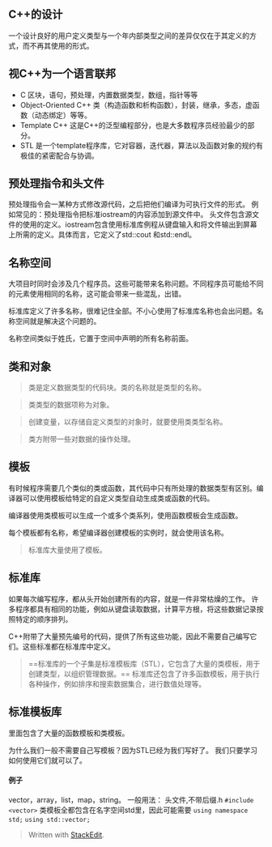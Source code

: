 ## C++的设计
一个设计良好的用户定义类型与一个年内部类型之间的差异仅仅在于其定义的方式，而不再其使用的形式。

## 视C++为一个语言联邦
- C
区块，语句，预处理，内置数据类型，数组，指针等等
- Object-Oriented C++
类（构造函数和析构函数），封装，继承，多态，虚函数（动态绑定）等等。
- Template C++
这是C++的泛型编程部分，也是大多数程序员经验最少的部分。
- STL
是一个template程序库，它对容器，迭代器，算法以及函数对象的规约有极佳的紧密配合与协调。
## 预处理指令和头文件
预处理指令会一某种方式修改源代码，之后把他们编译为可执行文件的形式。
例如常见的：预处理指令把标准iostream的内容添加到源文件中。
头文件包含源文件的使用的定义。iostream包含使用标准库例程从键盘输入和将文件输出到屏幕上所需的定义。具体而言，它定义了std::cout 和std::endl。
## 名称空间
大项目时同时会涉及几个程序员。这些可能带来名称问题。不同程序员可能给不同的元素使用相同的名称，这可能会带来一些混乱，出错。

标准库定义了许多名称，很难记住全部。不小心使用了标准库名称也会出问题。名称空间就是解决这个问题的。

名称空间类似于姓氏，它置于空间中声明的所有名称前面。
## 类和对象
>类是定义数据类型的代码块。类的名称就是类型的名称。

>类类型的数据项称为对象。

>创建变量，以存储自定义类型的对象时，就要使用类类型名称。

>类方附带一些对数据的操作处理。
## 模板
有时候程序需要几个类似的类或函数，其代码中只有所处理的数据类型有区别。编译器可以使用模板给特定的自定义类型自动生成类或函数的代码。

编译器使用类模板可以生成一个或多个类系列，使用函数模板会生成函数。

每个模板都有名称，希望编译器创建模板的实例时，就会使用该名称。
>标准库大量使用了模板。

## 标准库
如果每次编写程序，都从头开始创建所有的内容，就是一件非常枯燥的工作。
许多程序都具有相同的功能，例如从键盘读取数据，计算平方根，将这些数据记录按照特定的顺序排列。

C++附带了大量预先编号的代码，提供了所有这些功能，因此不需要自己编写它们。这些标准都在标准库中定义。

>==标准库的一个子集是标准模板库（STL），它包含了大量的类模板，用于创建类型，以组织管理数据。==
>标准库还包含了许多函数模板，用于执行各种操作，例如排序和搜索数据集合，进行数值处理等。
## 标准模板库
里面包含了大量的函数模板和类模板。

为什么我们一般不需要自己写模板？因为STL已经为我们写好了。
我们只要学习如何使用它们就可以了。
#### 例子
vector，array，list，map，string。
一般用法：
头文件,不带后缀.h
`#include <vector>`
类模板全都包含在名字空间std里，因此可能需要
`using namespace std;`
`using std::vector;`
> Written with [StackEdit](https://stackedit.io/).
<!--stackedit_data:
eyJoaXN0b3J5IjpbLTEyOTQ5ODMwMSwtMTM4NDE3MzQyLC0yMT
A0ODE1MDE4LDkwODU1MjY0Myw2NjUxODQ3NjcsMTM0MjI3Njg0
OF19
-->